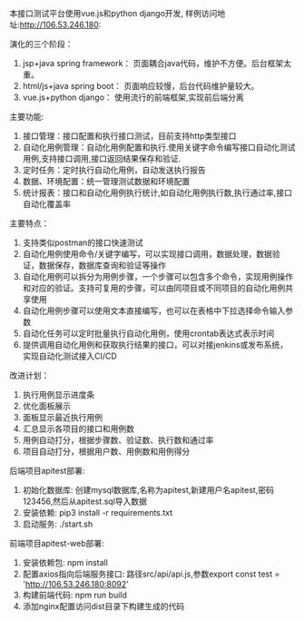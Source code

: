 本接口测试平台使用vue.js和python django开发, 样例访问地址:http://106.53.246.180:

演化的三个阶段：
1. jsp+java spring framework：
页面耦合java代码，维护不方便。后台框架太重。
2. html/js+java spring boot：
页面响应较慢，后台代码维护量较大。
3. vue.js+python django：
使用流行的前端框架,实现前后端分离

主要功能:
1. 接口管理：接口配置和执行接口测试，目前支持http类型接口
2. 自动化用例管理：自动化用例配置和执行.使用关键字命令编写接口自动化测试用例,支持接口调用,接口返回结果保存和验证.
3. 定时任务：定时执行自动化用例，自动发送执行报告
4. 数据、环境配置：统一管理测试数据和环境配置
5. 统计报表：接口和自动化用例执行统计,如自动化用例执行数,执行通过率,接口自动化覆盖率

主要特点：
1. 支持类似postman的接口快速测试
2. 自动化用例使用命令/关键字编写，可以实现接口调用，数据处理，数据验证，数据保存，数据库查询和验证等操作
3. 自动化用例可以拆分为用例步骤，一个步骤可以包含多个命令，实现用例操作和对应的验证。支持可复用的步骤，可以由同项目或不同项目的自动化用例共享使用
4. 自动化用例步骤可以使用文本直接编写，也可以在表格中下拉选择命令输入参数
5. 自动化任务可以定时批量执行自动化用例，使用crontab表达式表示时间
6. 提供调用自动化用例和获取执行结果的接口，可以对接jenkins或发布系统，实现自动化测试接入CI/CD

改进计划：
1. 执行用例显示进度条
2. 优化面板展示
3. 面板显示最近执行用例
4. 汇总显示各项目的接口和用例数
5. 用例自动打分，根据步骤数、验证数、执行数和通过率
6. 项目自动打分，根据用户数、用例数和用例得分

后端项目apitest部署:
1. 初始化数据库: 创建mysql数据库,名称为apitest,新建用户名apitest,密码123456,然后从apitest.sql导入数据
2. 安装依赖: pip3 install -r requirements.txt
3. 启动服务: ./start.sh

前端项目apitest-web部署:
1. 安装依赖包: npm install
2. 配置axios指向后端服务接口: 路径src/api/api.js,参数export const test = 'http://106.53.246.180:8092'
3. 构建前端代码: npm run build
4. 添加nginx配置访问dist目录下构建生成的代码
